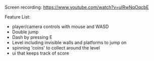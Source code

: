 Screen recording: https://www.youtube.com/watch?v=ulRwNqOqcbE

Feature List:
- player/camera controls with mouse and WASD
- Double jump
- Dash by pressing E
- Level including invisible walls and platforms to jump on
- spinning 'coins' to collect around the level
- ui that keeps track of score
